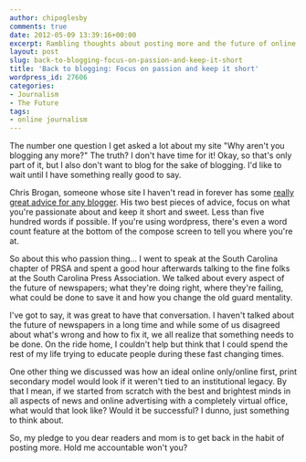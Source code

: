 ```yaml
---
author: chipoglesby
comments: true
date: 2012-05-09 13:39:16+00:00
excerpt: Rambling thoughts about posting more and the future of online only newspapers.
layout: post
slug: back-to-blogging-focus-on-passion-and-keep-it-short
title: 'Back to blogging: Focus on passion and keep it short'
wordpress_id: 27606
categories:
- Journalism
- The Future
tags:
- online journalism
---
```


The number one question I get asked a lot about my site "Why aren't you blogging any more?" The truth? I don't have time for it! Okay, so that's only part of it, but I also don't want to blog for the sake of blogging. I'd like to wait until I have something really good to say.

Chris Brogan, someone whose site I haven't read in forever has some [really great advice for any blogger](http://www.chrisbrogan.com/nobody-reads-agency-blogs-or-why-you-need-skin-in-the-game/). His two best pieces of advice, focus on what you're passionate about and keep it short and sweet. Less than five hundred words if possible. If you're using wordpress, there's even a word count feature at the bottom of the compose screen to tell you where you're at.

So about this who passion thing... I went to speak at the South Carolina chapter of PRSA and spent a good hour afterwards talking to the fine folks at the South Carolina Press Association. We talked about every aspect of the future of newspapers; what they're doing right, where they're failing, what could be done to save it and how you change the old guard mentality.

I've got to say, it was great to have that conversation. I haven't talked about the future of newspapers in a long time and while some of us disagreed about what's wrong and how to fix it, we all realize that something needs to be done. On the ride home, I couldn't help but think that I could spend the rest of my life trying to educate people during these fast changing times.

One other thing we discussed was how an ideal online only/online first, print secondary model would look if it weren't tied to an institutional legacy. By that I mean, if we started from scratch with the best and brightest minds in all aspects of news and online advertising with a completely virtual office, what would that look like? Would it be successful? I dunno, just something to think about.

So, my pledge to you dear readers and mom is to get back in the habit of posting more. Hold me accountable won't you?
